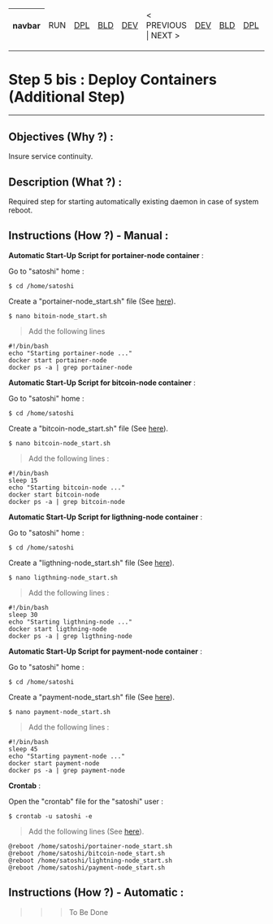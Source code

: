 <table>
    <thead>
        <tr>
            <th>navbar</th>
            <td>RUN</td>
            <td><A href="https://github.com/babonet13/HostYourNode/tree/master/HowTo/2_InstallApplications">DPL</A></td>
            <td><A href="https://github.com/babonet13/HostYourNode/tree/master/HowTo/4_BuildImages">BLD</A></td>
            <td><A href="https://github.com/babonet13/HostYourNode/tree/master/HowTo/4_BuildImages">DEV</A></td>
            <td>< PREVIOUS | NEXT ></td>
            <td><A href="https://github.com/babonet13/HostYourNode/tree/master/HowTo/6_MonitorDaemons">DEV</A></td>
            <td><A href="https://github.com/babonet13/HostYourNode/tree/master/HowTo/6_MonitorDaemons">BLD</A></td>
            <td><A href="https://github.com/babonet13/HostYourNode/tree/master/HowTo/6_MonitorDaemons">DPL</A></td>
            <td>RUN</td>
            <th><A href="https://github.com/babonet13/HostYourNode/blob/master/Who/Profiles.md">profiles</A></th>
        </tr>
    </thead>
</table>

---
# Step 5 bis : Deploy Containers (Additional Step)
---

Objectives (Why ?) :
-
Insure service continuity.

Description (What ?) :
-
Required step for starting automatically existing daemon in case of system reboot.

Instructions (How ?) - Manual :
-

__Automatic Start-Up Script for portainer-node container__ :

Go to "satoshi" home :
<pre><code>$ cd /home/satoshi</code></pre>

Create a "portainer-node_start.sh" file (See <A href="https://github.com/babonet13/HostYourNode/blob/master/fs/home/satoshi/portainer-node_start.sh">here</A>).
<pre><code>$ nano bitoin-node_start.sh</code></pre>
> Add the following lines
<pre><code>#!/bin/bash
echo "Starting portainer-node ..."
docker start portainer-node
docker ps -a | grep portainer-node</code></pre>

__Automatic Start-Up Script for bitcoin-node container__ :

Go to "satoshi" home :
<pre><code>$ cd /home/satoshi</code></pre>

Create a "bitcoin-node_start.sh" file (See <A href="https://github.com/babonet13/HostYourNode/blob/master/fs/home/satoshi/bitcoin-node_start.sh">here</A>).
<pre><code>$ nano bitcoin-node_start.sh</code></pre>
> Add the following lines :
<pre><code>#!/bin/bash
sleep 15
echo "Starting bitcoin-node ..."
docker start bitcoin-node
docker ps -a | grep bitcoin-node</code></pre>

__Automatic Start-Up Script for ligthning-node container__ :

Go to "satoshi" home :
<pre><code>$ cd /home/satoshi</code></pre>

Create a "ligthning-node_start.sh" file (See <A href="https://github.com/babonet13/HostYourNode/blob/master/fs/home/satoshi/ligthning-node_start.sh">here</A>).
<pre><code>$ nano ligthning-node_start.sh</code></pre>
> Add the following lines :
<pre><code>#!/bin/bash
sleep 30
echo "Starting ligthning-node ..."
docker start ligthning-node
docker ps -a | grep ligthning-node</code></pre>

__Automatic Start-Up Script for payment-node container__ :

Go to "satoshi" home :
<pre><code>$ cd /home/satoshi</code></pre>

Create a "payment-node_start.sh" file (See <A href="https://github.com/babonet13/HostYourNode/blob/master/fs/home/satoshi/payment-node_start.sh">here</A>).
<pre><code>$ nano payment-node_start.sh</code></pre>
> Add the following lines :
<pre><code>#!/bin/bash
sleep 45
echo "Starting payment-node ..."
docker start payment-node
docker ps -a | grep payment-node</code></pre>

__Crontab__ :

Open the "crontab" file for the "satoshi" user :
<pre><code>$ crontab -u satoshi -e</code></pre>

> Add the following lines  (See <A href="https://github.com/babonet13/HostYourNode/blob/master/fs/crontab">here</A>).
<pre><code>@reboot /home/satoshi/portainer-node_start.sh                                                                                               
@reboot /home/satoshi/bitcoin-node_start.sh
@reboot /home/satoshi/lightning-node_start.sh
@reboot /home/satoshi/payment-node_start.sh</code></pre>

Instructions (How ?) - Automatic :
-
>>> To Be Done
